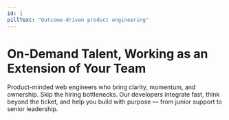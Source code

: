 ```yaml
---
id: 1
pillText: "Outcome-driven product engineering"
---
```


<h1
  class="text-[18px] leading-[22px] min-[390px]:text-[24px] min-[390px]:leading-[28px] sm:text-[32px] sm:leading-[36px] md:text-[54px] md:leading-[59.4px] font-medium tracking-tight"
>
  <span class="fadeInUp block" style="animation-delay: 100ms;">
    On-Demand Talent,
  </span>
  <span
    class="fadeInUp block"
    style="animation-delay: 500ms;animation-fill-mode: backwards;"
  >
    Working as an Extension of Your Team
  </span>
</h1>
<p
  class="font-normal text-sm leading-5 min-[390px]:text-base min-[390px]:leading-6 sm:text-lg sm:leading-7 md:text-[22px] md:leading-8 tracking-normal"
>
  <span
    class="fadeInUp"
    style="animation-delay: 900ms;animation-fill-mode: backwards;"
  >
    Product-minded web engineers who bring clarity, momentum, and
    ownership. Skip the hiring bottlenecks. Our developers integrate
    fast, think beyond the ticket, and help you build with purpose —
    from junior support to senior leadership.
  </span>
</p>
